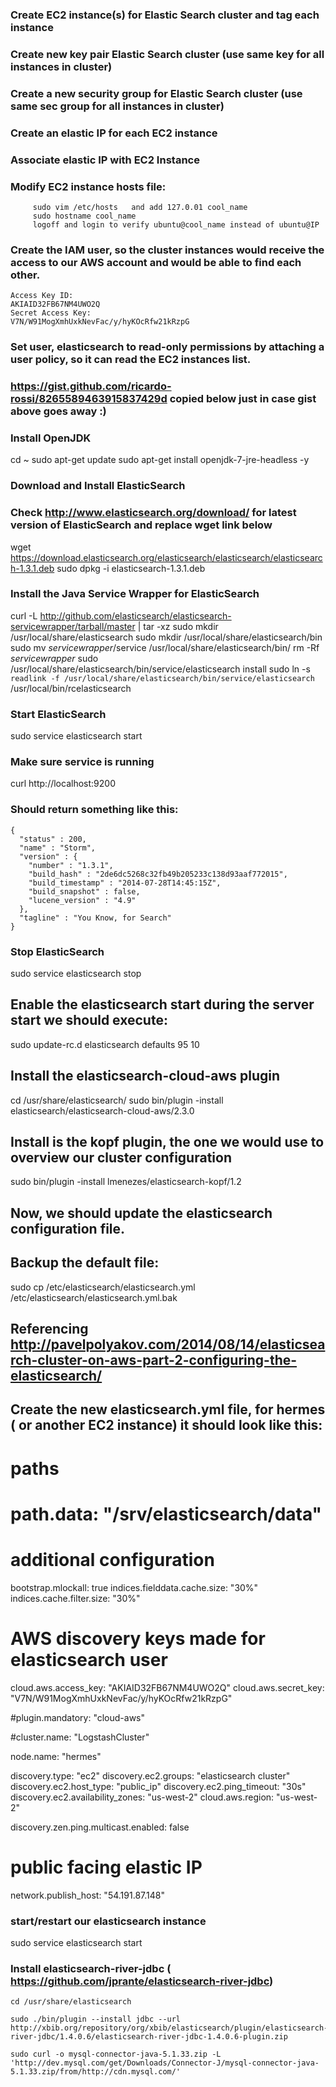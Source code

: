 ### Create EC2 instance(s) for Elastic Search cluster and tag each instance
### Create new key pair Elastic Search cluster   (use same key for all instances in cluster)
### Create a new security group for Elastic Search cluster (use same sec group for all instances in cluster)
### Create an elastic IP for each EC2 instance
### Associate elastic IP with EC2 Instance
### Modify EC2 instance hosts file:
```
     sudo vim /etc/hosts   and add 127.0.01 cool_name
     sudo hostname cool_name
     logoff and login to verify ubuntu@cool_name instead of ubuntu@IP
```



### Create the IAM user, so the cluster instances would receive the access to our AWS account and would be able to find each other.
``` elasticsearch
Access Key ID:
AKIAID32FB67NM4UWO2Q
Secret Access Key:
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
```

### Set user, elasticsearch to read-only permissions by attaching a user policy, so it can read the EC2 instances list.



### https://gist.github.com/ricardo-rossi/8265589463915837429d   copied below just in case gist above goes away :)


### Install OpenJDK
cd ~
sudo apt-get update
sudo apt-get install openjdk-7-jre-headless -y

### Download and Install ElasticSearch
### Check http://www.elasticsearch.org/download/ for latest version of ElasticSearch and replace wget link below
wget https://download.elasticsearch.org/elasticsearch/elasticsearch/elasticsearch-1.3.1.deb
sudo dpkg -i elasticsearch-1.3.1.deb

### Install the Java Service Wrapper for ElasticSearch
curl -L http://github.com/elasticsearch/elasticsearch-servicewrapper/tarball/master | tar -xz
sudo mkdir /usr/local/share/elasticsearch
sudo mkdir /usr/local/share/elasticsearch/bin
sudo mv *servicewrapper*/service /usr/local/share/elasticsearch/bin/
rm -Rf *servicewrapper*
sudo /usr/local/share/elasticsearch/bin/service/elasticsearch install
sudo ln -s `readlink -f /usr/local/share/elasticsearch/bin/service/elasticsearch` /usr/local/bin/rcelasticsearch

### Start ElasticSearch
sudo service elasticsearch start

### Make sure service is running
curl http://localhost:9200

### Should return something like this:
```
{
  "status" : 200,
  "name" : "Storm",
  "version" : {
    "number" : "1.3.1",
    "build_hash" : "2de6dc5268c32fb49b205233c138d93aaf772015",
    "build_timestamp" : "2014-07-28T14:45:15Z",
    "build_snapshot" : false,
    "lucene_version" : "4.9"
  },
  "tagline" : "You Know, for Search"
}
```


### Stop ElasticSearch
sudo service elasticsearch stop

## Enable the elasticsearch start during the server start we should execute:
	
sudo update-rc.d elasticsearch defaults 95 10

## Install the elasticsearch-cloud-aws plugin
cd /usr/share/elasticsearch/
sudo bin/plugin -install elasticsearch/elasticsearch-cloud-aws/2.3.0

## Install is the kopf plugin, the one we would use to overview our cluster configuration
sudo bin/plugin -install lmenezes/elasticsearch-kopf/1.2&nbsp;


## Now, we should update the elasticsearch configuration file.
## Backup the default file:
sudo cp /etc/elasticsearch/elasticsearch.yml /etc/elasticsearch/elasticsearch.yml.bak


## Referencing http://pavelpolyakov.com/2014/08/14/elasticsearch-cluster-on-aws-part-2-configuring-the-elasticsearch/
## Create the new elasticsearch.yml file, for hermes ( or another EC2 instance) it should look like this:
# paths
# path.data: "/srv/elasticsearch/data"
 
# additional configuration
bootstrap.mlockall: true
indices.fielddata.cache.size: "30%"
indices.cache.filter.size: "30%"
 
# AWS discovery  keys made for elasticsearch user
cloud.aws.access_key: "AKIAID32FB67NM4UWO2Q"
cloud.aws.secret_key: "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"

 
#plugin.mandatory: "cloud-aws"
 
#cluster.name: "LogstashCluster"
 
node.name: "hermes"
 
discovery.type: "ec2"
discovery.ec2.groups: "elasticsearch cluster"
discovery.ec2.host_type: "public_ip"
discovery.ec2.ping_timeout: "30s"
discovery.ec2.availability_zones: "us-west-2"
cloud.aws.region: "us-west-2"
 
discovery.zen.ping.multicast.enabled: false
 
# public facing elastic IP
network.publish_host: "54.191.87.148"



### start/restart our elasticsearch instance
sudo service elasticsearch start


### Install elasticsearch-river-jdbc  ( https://github.com/jprante/elasticsearch-river-jdbc)
```
cd /usr/share/elasticsearch

sudo ./bin/plugin --install jdbc --url http://xbib.org/repository/org/xbib/elasticsearch/plugin/elasticsearch-river-jdbc/1.4.0.6/elasticsearch-river-jdbc-1.4.0.6-plugin.zip

sudo curl -o mysql-connector-java-5.1.33.zip -L 'http://dev.mysql.com/get/Downloads/Connector-J/mysql-connector-java-5.1.33.zip/from/http://cdn.mysql.com/'


